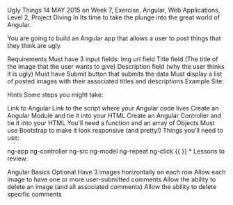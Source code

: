 Ugly Things
14 MAY 2015 on Week 7, Exercise, Angular, Web Applications, Level 2, Project
Diving In
Its time to take the plunge into the great world of Angular.

You are going to build an Angular app that allows a user to post things that they think are ugly.

Requirements
Must have 3 input fields:
Img url field
Title field (The title of the image that the user wants to give)
Description field (why the user thinks it is ugly)
Must have Submit button that submits the data
Must display a list of posted images with their associated titles and descriptions
Example Site:


Hints
Some steps you might take:

Link to Angular
Link to the script where your Angular code lives
Create an Angular Module and tie it into your HTML
Create an Angular Controller and tie it into your HTML
You'll need a function and an array of Objects
Must use Bootstrap to make it look responsive (and pretty!)
Things you'll need to use:

ng-app
ng-controller
ng-src
ng-model
ng-repeat
ng-click
{{ }} *
Lessons to review:

Angular Basics
Optional
Have 3 images horizontally on each row
Allow each image to have one or more user-submitted comments
Allow the ability to delete an image (and all associated comments)
Allow the ability to delete specific comments